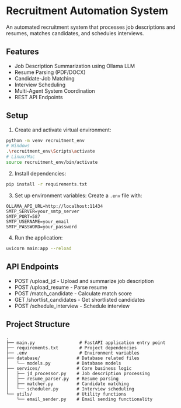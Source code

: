 # Recruitment Automation System

An automated recruitment system that processes job descriptions and resumes, matches candidates, and schedules interviews.

## Features

- Job Description Summarization using Ollama LLM
- Resume Parsing (PDF/DOCX)
- Candidate-Job Matching
- Interview Scheduling
- Multi-Agent System Coordination
- REST API Endpoints

## Setup

1. Create and activate virtual environment:
```bash
python -m venv recruitment_env
# Windows
.\recruitment_env\Scripts\activate
# Linux/Mac
source recruitment_env/bin/activate
```

2. Install dependencies:
```bash
pip install -r requirements.txt
```

3. Set up environment variables:
Create a `.env` file with:
```
OLLAMA_API_URL=http://localhost:11434
SMTP_SERVER=your_smtp_server
SMTP_PORT=587
SMTP_USERNAME=your_email
SMTP_PASSWORD=your_password
```

4. Run the application:
```bash
uvicorn main:app --reload
```

## API Endpoints

- POST /upload_jd - Upload and summarize job description
- POST /upload_resume - Parse resume
- POST /match_candidate - Calculate match score
- GET /shortlist_candidates - Get shortlisted candidates
- POST /schedule_interview - Schedule interview

## Project Structure

```
.
├── main.py                 # FastAPI application entry point
├── requirements.txt        # Project dependencies
├── .env                    # Environment variables
├── database/              # Database related files
│   └── models.py          # Database models
├── services/              # Core business logic
│   ├── jd_processor.py    # Job description processing
│   ├── resume_parser.py   # Resume parsing
│   ├── matcher.py         # Candidate matching
│   └── scheduler.py       # Interview scheduling
└── utils/                 # Utility functions
    └── email_sender.py    # Email sending functionality
``` 